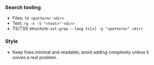 ### Search tooling
- Files: `fd <pattern> <dir>`
- Text: `rg -n -S "<text>" <dir>`
- TS/TSX structure: `ast-grep --lang ts[x] -p "<pattern>" <dir>`

### Style
- Keep fixes minimal and readable; avoid adding complexity unless it solves a real problem.
